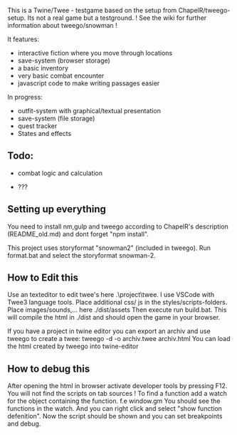 This is a Twine/Twee - testgame based on the setup from ChapelR/tweego-setup.
Its not a real game but a testground.
! See the wiki for further information about tweego/snowman !

It features:
- interactive fiction where you move through locations
- save-system (browser storage)
- a basic inventory
- very basic combat encounter
- javascript code to make writing passages easier

In progress:
- outfit-system with graphical/textual presentation
- save-system (file storage)
- quest tracker
- States and effects

Todo:
- 
- combat logic and calculation

- ???


Setting up everything
--------------------------------
You need to install nm,gulp and tweego according to ChapelR's description (README_old.md) and dont forget "npm install".

This project uses storyformat "snowman2" (included in tweego). Run format.bat and select the storyformat snowman-2.

How to Edit this
--------------------------------
Use an texteditor to edit twee's here .\project\twee. I use VSCode with Twee3 language tools.
Place additional css/ js in the styles/scripts-folders.
Place images/sounds,... here ./dist/assets
Then execute run build.bat. This will compile the html in ./dist and should open the game in your browser.

If you have a project in twine editor you can export an archiv and use tweego to create a twee: 
tweego -d -o archiv.twee archiv.html
You can load the html created by tweego into twine-editor

How to debug this
--------------------------------
After opening the html in browser activate developer tools by pressing F12.
You will not find the scripts on tab sources ! To find a function add a watch for the object containing the function. f.e window.gm
You should see the functions in the watch. And you can right click and select "show function defenition".
Now the script should be shown and you can set breakpoints and debug.